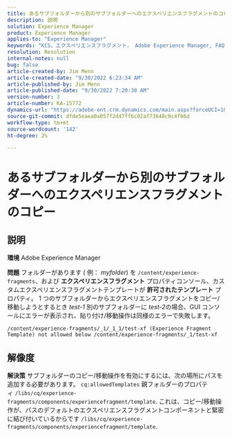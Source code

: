 ```yaml
---
title: あるサブフォルダーから別のサブフォルダーへのエクスペリエンスフラグメントのコピー
description: 説明
solution: Experience Manager
product: Experience Manager
applies-to: "Experience Manager"
keywords: "KCS，エクスペリエンスフラグメント， Adobe Experience Manager, FAQ，コピー，サブフォルダー"
resolution: Resolution
internal-notes: null
bug: false
article-created-by: Jim Menn
article-created-date: "9/30/2022 6:23:34 AM"
article-published-by: Jim Menn
article-published-date: "9/30/2022 7:20:38 AM"
version-number: 3
article-number: KA-15772
dynamics-url: "https://adobe-ent.crm.dynamics.com/main.aspx?forceUCI=1&pagetype=entityrecord&etn=knowledgearticle&id=11662266-8840-ed11-9db1-0022480866ad"
source-git-commit: dfde5eaea0a057f2d47ff6c02af73648c0c4f66d
workflow-type: tm+mt
source-wordcount: '142'
ht-degree: 2%

---
```


# あるサブフォルダーから別のサブフォルダーへのエクスペリエンスフラグメントのコピー

## 説明


<b>環境</b>
Adobe Experience Manager

<b>問題</b>
フォルダーがあります ( 例： *myfolder*) を `/content/experience-fragments`、および <b>エクスペリエンスフラグメント</b> プロパティコンソール、カスタムエクスペリエンスフラグメントテンプレートが <b>許可されたテンプレート</b> プロパティ。
1 つのサブフォルダーからエクスペリエンスフラグメントをコピー/移動しようとするとき *test-1* 別のサブフォルダーに *test-2*&#x200B;の場合、GUI コンソールにエラーが表示され、貼り付け/移動操作は同様のエラーで失敗します。


```
/content/experience-fragments/_1/_1_1/test-xf (Experience Fragment Template) not allowed below /content/experience-fragments/_1/test-xf
```



## 解像度


<b>解決策</b>
サブフォルダーのコピー/移動操作を有効にするには、次の場所にパスを追加する必要があります。 `cq:allowedTemplates` 親フォルダーのプロパティ `/libs/cq/experience-fragments/components/experiencefragment/template`.
これは、コピー/移動操作が、パスのデフォルトのエクスペリエンスフラグメントコンポーネントと緊密に結び付いているからです `/libs/cq/experience-fragments/components/experiencefragment/template`.



